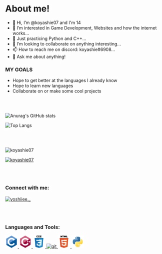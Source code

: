 About me!
==========

- 👋 Hi, I’m @koyashie07 and I'm 14
- 👀 I’m interested in Game Development, Websites and how the internet works...
- 🌱 Just practicing Python and C++...
- 💞️ I’m looking to collaborate on anything interesting...
- 📫 How to reach me on discord: koyashie#6908...
- 💬 Ask me about anything!




### MY GOALS ###

 - Hope to get better at the languages I already know
 - Hope to learn new languages
 - Collaborate on or make some cool projects

<br/><br/>

![Anurag's GitHub stats](https://github-readme-stats.vercel.app/api?username=koyashie07&theme=tokyonight&show_icons=true)


![Top Langs](https://github-readme-stats.vercel.app/api/top-langs/?username=koyashie07&layout=compact&theme=tokyonight)

<br/><br/>

<p align="left"> <img src="https://komarev.com/ghpvc/?username=koyashie07&label=Profile%20views&color=0e75b6&style=flat" alt="koyashie07" /> </p>

<p align="left"> <a href="https://github.com/ryo-ma/github-profile-trophy"><img src="https://github-profile-trophy.vercel.app/?username=koyashie07" alt="koyashie07" /></a> </p>

<br/><br/>

<h3 align="left">Connect with me:</h3>
<p align="left">
<a href="https://instagram.com/yoshiiee._" target="blank"><img align="center" src="https://raw.githubusercontent.com/rahuldkjain/github-profile-readme-generator/master/src/images/icons/Social/instagram.svg" alt="yoshiiee._" height="30" width="40" /></a>
</p>

<br/><br/>

<h3 align="left">Languages and Tools:</h3>
<p align="left"> <a href="https://www.cprogramming.com/" target="_blank"> <img src="https://raw.githubusercontent.com/devicons/devicon/master/icons/c/c-original.svg" alt="c" width="40" height="40"/> </a> <a href="https://www.w3schools.com/cpp/" target="_blank"> <img src="https://raw.githubusercontent.com/devicons/devicon/master/icons/cplusplus/cplusplus-original.svg" alt="cplusplus" width="40" height="40"/> </a> <a href="https://www.w3schools.com/css/" target="_blank"> <img src="https://raw.githubusercontent.com/devicons/devicon/master/icons/css3/css3-original-wordmark.svg" alt="css3" width="40" height="40"/> </a> <a href="https://flask.palletsprojects.com/" target="_blank"> </a> <a href="https://git-scm.com/" target="_blank"> <img src="https://www.vectorlogo.zone/logos/git-scm/git-scm-icon.svg" alt="git" width="40" height="40"/> </a> <a href="https://www.w3.org/html/" target="_blank"> <img src="https://raw.githubusercontent.com/devicons/devicon/master/icons/html5/html5-original-wordmark.svg" alt="html5" width="40" height="40"/> </a> <a href="https://www.python.org" target="_blank"> <img src="https://raw.githubusercontent.com/devicons/devicon/master/icons/python/python-original.svg" alt="python" width="40" height="40"/> </a> </p>





